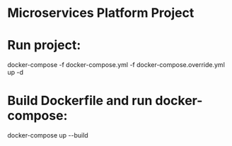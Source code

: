 # Microservices Platform Project

# Run project:

docker-compose -f docker-compose.yml -f docker-compose.override.yml up -d

# Build Dockerfile and run docker-compose:

docker-compose up --build
